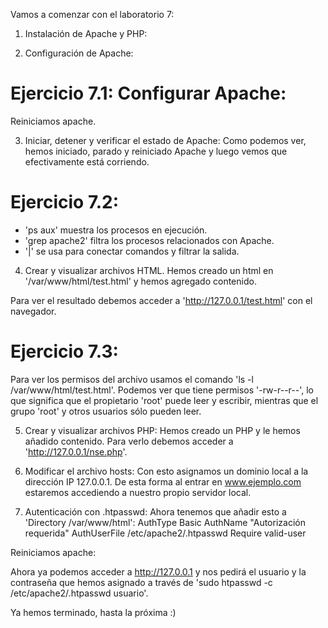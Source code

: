 Vamos a comenzar con el laboratorio 7:

1. Instalación de Apache y PHP:

2. Configuración de Apache:

# Ejercicio 7.1: Configurar Apache:
Reiniciamos apache.

3. Iniciar, detener y verificar el estado de Apache:
Como podemos ver, hemos iniciado, parado y reiniciado Apache y luego vemos 
que efectivamente está corriendo.

# Ejercicio 7.2:
* 'ps aux' muestra los procesos en ejecución.
* 'grep apache2' filtra los procesos relacionados con Apache.
* '|' se usa para conectar comandos y filtrar la salida.

4. Crear y visualizar archivos HTML.
Hemos creado un html en '/var/www/html/test.html' y hemos agregado 
contenido.

Para ver el resultado debemos acceder a 'http://127.0.0.1/test.html' con 
el navegador.

# Ejercicio 7.3:
Para ver los permisos del archivo usamos el comando 'ls -l 
/var/www/html/test.html'.
Podemos ver que tiene permisos '-rw-r--r--', lo que significa que el 
propietario 'root' puede leer y escribir, mientras que el grupo 'root' y 
otros usuarios sólo pueden leer.

5. Crear y visualizar archivos PHP:
Hemos creado un PHP y le hemos añadido contenido. Para verlo debemos 
acceder a 'http://127.0.0.1/nse.php'.

6. Modificar el archivo hosts:
Con esto asignamos un dominio local a la dirección IP 127.0.0.1. De esta 
forma al entrar en www.ejemplo.com estaremos accediendo a nuestro propio 
servidor local.

7. Autenticación con .htpasswd:
Ahora tenemos que añadir esto a 'Directory /var/www/html':
AuthType Basic
AuthName "Autorización requerida"
AuthUserFile /etc/apache2/.htpasswd
Require valid-user

Reiniciamos apache:

Ahora ya podemos acceder a http://127.0.0.1 y nos pedirá el usuario y la 
contraseña que hemos asignado a través de
'sudo htpasswd -c /etc/apache2/.htpasswd usuario'.

Ya hemos terminado, hasta la próxima :)

